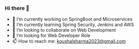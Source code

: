 ### Hi there 👋
- 🔭 I’m currently working on SpringBoot and Microservices
- 🌱 I’m currently learning Spring Security, Jenkins and AWS
- 👯 I’m looking to collaborate on Web Development
- 🤔 I’m looking for Web Developer Role
- 📫 How to reach me: koushalsharma2023@gmail.com
